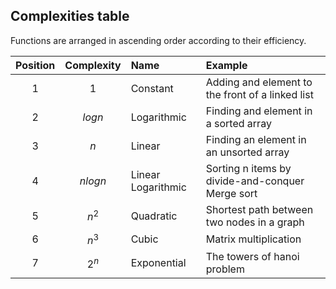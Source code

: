 ## Complexities table

Functions are arranged in ascending order according to their efficiency.

| Position | Complexity | Name               | Example                                          |
| :------: | :--------: | :----------------- | :----------------------------------------------- |
|    1     |    $1$     | Constant           | Adding and element to the front of a linked list |
|    2     |  $log n$   | Logarithmic        | Finding and element in a sorted array            |
|    3     |    $n$     | Linear             | Finding an element in an unsorted array          |
|    4     | $n log n$  | Linear Logarithmic | Sorting n items by divide-and-conquer Merge sort |
|    5     |   $n^2$    | Quadratic          | Shortest path between two nodes in a graph       |
|    6     |   $n^3$    | Cubic              | Matrix multiplication                            |
|    7     |   $2^n$    | Exponential        | The towers of hanoi problem                      |

